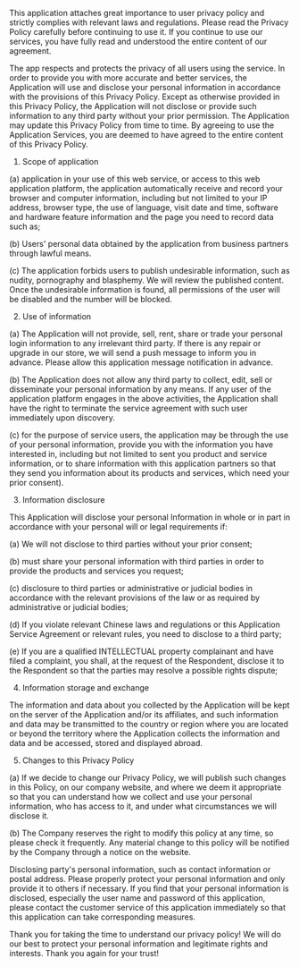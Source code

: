 This application attaches great importance to user privacy policy and strictly complies with relevant laws and regulations. Please read the Privacy Policy carefully before continuing to use it. If you continue to use our services, you have fully read and understood the entire content of our agreement.

The app respects and protects the privacy of all users using the service. In order to provide you with more accurate and better services, the Application will use and disclose your personal information in accordance with the provisions of this Privacy Policy. Except as otherwise provided in this Privacy Policy, the Application will not disclose or provide such information to any third party without your prior permission. The Application may update this Privacy Policy from time to time. By agreeing to use the Application Services, you are deemed to have agreed to the entire content of this Privacy Policy.

1. Scope of application

(a) application in your use of this web service, or access to this web application platform, the application automatically receive and record your browser and computer information, including but not limited to your IP address, browser type, the use of language, visit date and time, software and hardware feature information and the page you need to record data such as;

(b) Users' personal data obtained by the application from business partners through lawful means.

(c) The application forbids users to publish undesirable information, such as nudity, pornography and blasphemy. We will review the published content. Once the undesirable information is found, all permissions of the user will be disabled and the number will be blocked.

2. Use of information

(a) The Application will not provide, sell, rent, share or trade your personal login information to any irrelevant third party. If there is any repair or upgrade in our store, we will send a push message to inform you in advance. Please allow this application message notification in advance.

(b) The Application does not allow any third party to collect, edit, sell or disseminate your personal information by any means. If any user of the application platform engages in the above activities, the Application shall have the right to terminate the service agreement with such user immediately upon discovery.

(c) for the purpose of service users, the application may be through the use of your personal information, provide you with the information you have interested in, including but not limited to sent you product and service information, or to share information with this application partners so that they send you information about its products and services, which need your prior consent).

3. Information disclosure

This Application will disclose your personal Information in whole or in part in accordance with your personal will or legal requirements if:

(a) We will not disclose to third parties without your prior consent;

(b) must share your personal information with third parties in order to provide the products and services you request;

(c) disclosure to third parties or administrative or judicial bodies in accordance with the relevant provisions of the law or as required by administrative or judicial bodies;

(d) If you violate relevant Chinese laws and regulations or this Application Service Agreement or relevant rules, you need to disclose to a third party;

(e) If you are a qualified INTELLECTUAL property complainant and have filed a complaint, you shall, at the request of the Respondent, disclose it to the Respondent so that the parties may resolve a possible rights dispute;

4. Information storage and exchange

The information and data about you collected by the Application will be kept on the server of the Application and/or its affiliates, and such information and data may be transmitted to the country or region where you are located or beyond the territory where the Application collects the information and data and be accessed, stored and displayed abroad.

5. Changes to this Privacy Policy

(a) If we decide to change our Privacy Policy, we will publish such changes in this Policy, on our company website, and where we deem it appropriate so that you can understand how we collect and use your personal information, who has access to it, and under what circumstances we will disclose it.

(b) The Company reserves the right to modify this policy at any time, so please check it frequently. Any material change to this policy will be notified by the Company through a notice on the website.

Disclosing party's personal information, such as contact information or postal address. Please properly protect your personal information and only provide it to others if necessary. If you find that your personal information is disclosed, especially the user name and password of this application, please contact the customer service of this application immediately so that this application can take corresponding measures.

Thank you for taking the time to understand our privacy policy! We will do our best to protect your personal information and legitimate rights and interests. Thank you again for your trust!
